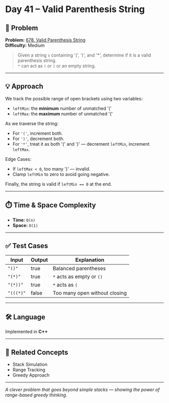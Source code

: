 # Day 41 – Valid Parenthesis String

## 🧩 Problem

**Problem:** [678. Valid Parenthesis String](https://leetcode.com/problems/valid-parenthesis-string/)  
**Difficulty:** Medium  

> Given a string `s` containing '(', ')', and '*', determine if it is a valid parenthesis string.  
> `*` can act as `(` or `)` or an empty string.

---

## 💡 Approach

We track the possible range of open brackets using two variables:
- `leftMin`: the **minimum** number of unmatched '('
- `leftMax`: the **maximum** number of unmatched '('

As we traverse the string:
- For `'('`, increment both.
- For `')'`, decrement both.
- For `'*'`, treat it as both '(' and ')' — decrement `leftMin`, increment `leftMax`.

Edge Cases:
- If `leftMax < 0`, too many ')' — invalid.
- Clamp `leftMin` to zero to avoid going negative.

Finally, the string is valid if `leftMin == 0` at the end.

---

## ⏱️ Time & Space Complexity

- **Time:** `O(n)`
- **Space:** `O(1)`

---

## ✅ Test Cases

| Input     | Output | Explanation                        |
|-----------|--------|------------------------------------|
| `"()"`    | true   | Balanced parentheses               |
| `"(*)"`   | true   | `*` acts as empty or `()`          |
| `"(*))"`  | true   | `*` acts as `(`                    |
| `"(((*)"` | false  | Too many open without closing      |

---

## 🛠️ Language

Implemented in **C++**

---

## 🔗 Related Concepts

- Stack Simulation
- Range Tracking
- Greedy Approach

---

_A clever problem that goes beyond simple stacks — showing the power of range-based greedy thinking._
